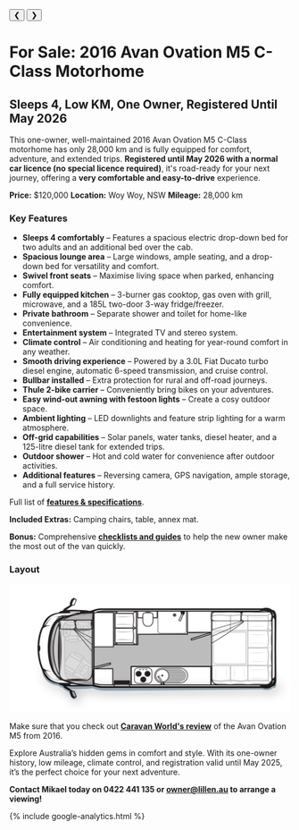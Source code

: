 
<link href="styles/custom.css" rel="stylesheet" />

<div class="carousel">
  <div class="carousel-container">
    <!-- Images will be dynamically loaded here -->
  </div>
  <button class="prev" onclick="previousImage()">&#10094;</button>
  <button class="next" onclick="nextImage()">&#10095;</button>
</div>

<div class="photo-caption" id="photo-caption"></div>

<div class="thumbnails">
  <div class="thumbnail-scroll">
    <!-- Thumbnails will be dynamically loaded here -->
  </div>
</div>

# For Sale: 2016 Avan Ovation M5 C-Class Motorhome
## Sleeps 4, Low KM, One Owner, **Registered Until May 2026**

This one-owner, well-maintained 2016 Avan Ovation M5 C-Class motorhome has only 28,000 km and is fully equipped for comfort, adventure, and extended trips. **Registered until May 2026 with a normal car licence (no special licence required)**, it's road-ready for your next journey, offering a **very comfortable and easy-to-drive** experience.

**Price:** $120,000
**Location:** Woy Woy, NSW
**Mileage:** 28,000 km

### Key Features

* **Sleeps 4 comfortably** – Features a spacious electric drop-down bed for two adults and an additional bed over the cab.
* **Spacious lounge area** – Large windows, ample seating, and a drop-down bed for versatility and comfort.
* **Swivel front seats** – Maximise living space when parked, enhancing comfort.
* **Fully equipped kitchen** – 3-burner gas cooktop, gas oven with grill, microwave, and a 185L two-door 3-way fridge/freezer.
* **Private bathroom** – Separate shower and toilet for home-like convenience.
* **Entertainment system** – Integrated TV and stereo system.
* **Climate control** – Air conditioning and heating for year-round comfort in any weather.
* **Smooth driving experience** – Powered by a 3.0L Fiat Ducato turbo diesel engine, automatic 6-speed transmission, and cruise control.
* **Bullbar installed** – Extra protection for rural and off-road journeys.
* **Thule 2-bike carrier** – Conveniently bring bikes on your adventures.
* **Easy wind-out awning with festoon lights** – Create a cosy outdoor space.
* **Ambient lighting** – LED downlights and feature strip lighting for a warm atmosphere.
* **Off-grid capabilities** – Solar panels, water tanks, diesel heater, and a 125-litre diesel tank for extended trips.
* **Outdoor shower** – Hot and cold water for convenience after outdoor activities.
* **Additional features** – Reversing camera, GPS navigation, ample storage, and a full service history.

Full list of **[features & specifications](specifications/index.md)**.

**Included Extras:** Camping chairs, table, annex mat.

**Bonus:** Comprehensive **[checklists and guides](guides/index.md)** to help the new owner make the most out of the van quickly.

### Layout

<a href="images/floorplan.png" target="_blank">
    <img src="images/floorplan.png" />
</a>

Make sure that you check out **[Caravan World's review](review/index.md)** of the Avan Ovation M5 from 2016.

Explore Australia’s hidden gems in comfort and style. With its one-owner history, low mileage, climate control, and registration valid until May 2025, it’s the perfect choice for your next adventure.

**Contact Mikael today on 0422 441 135 or [owner@lillen.au](mailto:owner@lillen.au) to arrange a viewing!**

{% include google-analytics.html %}

<script>
const imagesData = [
    { src: "images/lillen.jpg", alt: "Ready for its next adventure!" },
    { src: "images/window.jpg", alt: "Expansive rear window for stunning panoramic views" },
    { src: "images/festoon-lights.jpg", alt: "Awning with festoon lights for a warm, alfresco feel" },
    { src: "images/left-side.jpg", alt: "Left side view of the motorhome exterior" },
    { src: "images/rear.jpg", alt: "Rear view with Thule bike racks attached" },
    { src: "images/entry.jpg", alt: "Entry door providing easy access to the interior" },
    { src: "images/drivers-seat.jpg", alt: "Comfortable driver's seat for long journeys" },
    { src: "images/front-table.jpg", alt: "Front table setup with swivel chairs, ideal for dining and relaxation" },
    { src: "images/front-table-travelling.jpg", alt: "Compact front table configuration while traveling" },
    { src: "images/kitchen.jpg", alt: "Fully equipped kitchen with modern amenities" },
    { src: "images/lounge-area.jpg", alt: "Comfortable lounge area with large windows for natural light" },
    { src: "images/bed.jpg", alt: "Spacious electric drop-down bed for two adults" },
    { src: "images/bunk-bed.jpg", alt: "Bunk bed over the cab for additional sleeping space" },
    { src: "images/bathroom.jpg", alt: "Well-designed bathroom with a separate shower stall" },
    { src: "images/shower.jpg", alt: "Private shower area with hot and cold water options" },
    { src: "images/odometer.jpg", alt: "Odometer showing less than 28,000km, reflecting low mileage" }
];

function loadCarouselImages() {
    const carouselContainer = document.querySelector('.carousel-container');
    const thumbnailScroll = document.querySelector('.thumbnail-scroll');

    // Load carousel images
    imagesData.forEach((image, index) => {
        const imgElement = document.createElement('img');
        imgElement.src = image.src;
        imgElement.alt = image.alt;
        imgElement.style.display = index === 0 ? 'block' : 'none';

        const anchor = document.createElement('a');
        anchor.href = image.src;
        anchor.target = "_blank";
        anchor.appendChild(imgElement);
        carouselContainer.appendChild(anchor);

        // Create corresponding thumbnail
        const thumbnail = document.createElement('img');
        thumbnail.src = image.src;
        thumbnail.alt = image.alt;
        thumbnail.classList.add('thumbnail');
        thumbnail.addEventListener('click', () => showImage(index));
        thumbnailScroll.appendChild(thumbnail);
    });
}

function showImage(index) {
    const images = document.querySelectorAll('.carousel-container img');
    const thumbnails = document.querySelectorAll('.thumbnail');
    const caption = document.getElementById('photo-caption');

    images.forEach((img, i) => {
        img.style.display = i === index ? 'block' : 'none';
    });

    // Track and highlight active thumbnail
    thumbnails.forEach((thumb, i) => {
        thumb.classList.toggle('active', i === index);
        if (i === index) {
            // Scroll the active thumbnail into view
            thumb.scrollIntoView({ behavior: 'smooth', inline: 'center', block: 'nearest' });
        }
    });

    // Update the photo caption based on the active image alt text
    caption.textContent = imagesData[index].alt;

    currentIndex = index;
}


function nextImage() {
    currentIndex = (currentIndex + 1) % imagesData.length;
    showImage(currentIndex);
}

function previousImage() {
    currentIndex = (currentIndex - 1 + imagesData.length) % imagesData.length;
    showImage(currentIndex);
}

// Initialize
let currentIndex = 0;
document.addEventListener('DOMContentLoaded', () => {
    loadCarouselImages();
    showImage(0);
});


</script>
